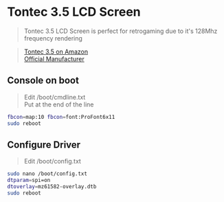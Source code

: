 # Tontec 3.5 LCD Screen

> Tontec 3.5 LCD Screen is perfect for retrogaming due to it's 128Mhz frequency rendering<br>

> [Tontec 3.5 on Amazon](http://www.amazon.fr/dp/B00OFLKPG4)<br>
> [Official Manufacturer](http://www.itontec.com/product-detail/product-name-9/)

## Console on boot

> Edit /boot/cmdline.txt<br>
> Put at the end of the line

```bash
fbcon=map:10 fbcon=font:ProFont6x11
sudo reboot
```

## Configure Driver

> Edit /boot/config.txt

```bash
sudo nano /boot/config.txt
dtparam=spi=on
dtoverlay=mz61582-overlay.dtb
sudo reboot
```
